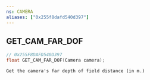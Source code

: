 ```yaml
---
ns: CAMERA
aliases: ["0x255f8dafd540d397"]
---
```

## GET_CAM_FAR_DOF

```c
// 0x255F8DAFD540D397
float GET_CAM_FAR_DOF(Camera camera);
```

```
Get the camera's far depth of field distance (in m.)
```
